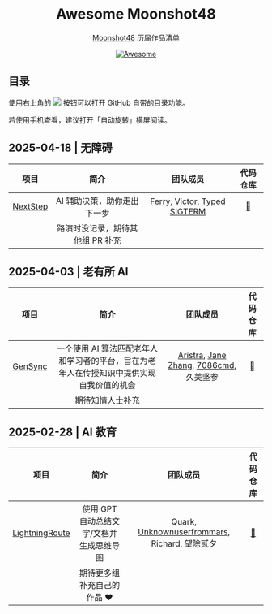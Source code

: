 <h1 align="center">Awesome Moonshot48</h1>

<p align="center">
  <a href="https://www.msadream.cn" target="_blank">Moonshot48</a>
  历届作品清单
</p>

<p align="center">
  <a href="https://awesome.re" target="_blank">
    <img src="https://awesome.re/badge.svg" alt="Awesome">
  </a>
</p>

## 目录

使用右上角的 <kbd><img src="./assets/toc.svg"></kbd> 按钮可以打开 GitHub 自带的目录功能。

若使用手机查看，建议打开「自动旋转」横屏阅读。

## 2025-04-18 | 无障碍

| 项目 | 简介 | 团队成员 | 代码仓库 |
| :---: | :---: | :---: | :---: |
| [NextStep](https://next-step.by-ts.top) | AI 辅助决策，助你走出下一步 | [Ferry](https://github.com/Ferryplay), [Victor](https://github.com/vchunstoppable), [Typed SIGTERM](https://github.com/typed-sigterm) | [🔗](https://github.com/next-step-project) |
| | 路演时没记录，期待其他组 PR 补充 | | |

## 2025-04-03 | 老有所 AI

| 项目 | 简介 | 团队成员 | 代码仓库 |
| :---: | :---: | :---: | :---: |
| [GenSync](https://gensync.7086cmd.me/) | 一个使用 AI 算法匹配老年人和学习者的平台，旨在为老年人在传授知识中提供实现自我价值的机会 | [Aristra](https://github.com/AristraHatsuyu), [Jane Zhang](https://github.com/jo1-yo), [7086cmd](https://github.com/7086cmd), 久美坚参 | [🔗](https://github.com/ms48-gensync)
| | 期待知情人士补充 | | |

## 2025-02-28 | AI 教育

| 项目 | 简介 | 团队成员 | 代码仓库 |
| :---: | :---: | :---: | :---: |
| [LightningRoute](https://lightningroute-fe.streamlit.app) | 使用 GPT 自动总结文字/文档并生成思维导图 | Quark, [Unknownuserfrommars](https://github.com/Unknownuserfrommars), Richard, 望除贰夕 | [🔗](https://github.com/Unknownuserfrommars/LightningRoute-Frontend)
| | 期待更多组补充自己的作品 ❤️ | | |

